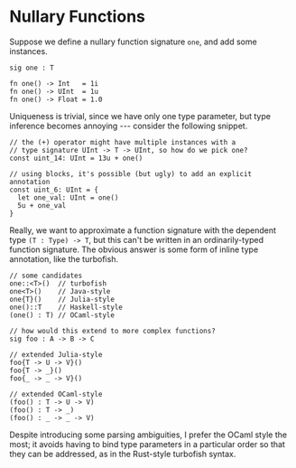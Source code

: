 # Nullary Functions
Suppose we define a nullary function signature `one`, and add some instances.

```
sig one : T

fn one() -> Int   = 1i
fn one() -> UInt  = 1u
fn one() -> Float = 1.0
```

Uniqueness is trivial, since we have only one type parameter, but type inference becomes annoying --- consider the following snippet.

```
// the (+) operator might have multiple instances with a
// type signature UInt -> T -> UInt, so how do we pick one?
const uint_14: UInt = 13u + one()

// using blocks, it's possible (but ugly) to add an explicit annotation
const uint_6: UInt = {
  let one_val: UInt = one()
  5u + one_val
}
```

Really, we want to approximate a function signature with the dependent type `(T : Type) -> T`, but this can't be written in an ordinarily-typed function signature. The obvious answer is some form of inline type annotation, like the turbofish.

```
// some candidates
one::<T>()  // turbofish
one<T>()    // Java-style
one{T}()    // Julia-style
one()::T    // Haskell-style
(one() : T) // OCaml-style

// how would this extend to more complex functions?
sig foo : A -> B -> C

// extended Julia-style
foo{T -> U -> V}()
foo{T -> _}()
foo{_ -> _ -> V}()

// extended OCaml-style
(foo() : T -> U -> V)
(foo() : T -> _)
(foo() : _ -> _ -> V)
```

Despite introducing some parsing ambiguities, I prefer the OCaml style the most; it avoids having to bind type parameters in a particular order so that they can be addressed, as in the Rust-style turbofish syntax.
